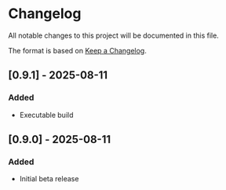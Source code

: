 # Changelog

All notable changes to this project will be documented in this file.

The format is based on [Keep a Changelog](https://keepachangelog.com/).

## [0.9.1] - 2025-08-11
### Added
- Executable build

## [0.9.0] - 2025-08-11
### Added
- Initial beta release
